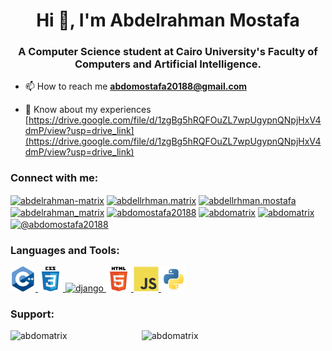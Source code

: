 <h1 align="center">Hi 👋, I'm Abdelrahman Mostafa</h1>
<h3 align="center">A Computer Science student at Cairo University's Faculty of Computers and Artificial Intelligence.</h3>

- 📫 How to reach me **abdomostafa20188@gmail.com**

- 📄 Know about my experiences [https://drive.google.com/file/d/1zgBg5hRQFOuZL7wpUgypnQNpjHxV4dmP/view?usp=drive_link](https://drive.google.com/file/d/1zgBg5hRQFOuZL7wpUgypnQNpjHxV4dmP/view?usp=drive_link)

<h3 align="left">Connect with me:</h3>
<p align="left">
<a href="https://linkedin.com/in/abdelrahman-matrix" target="blank"><img align="center" src="https://raw.githubusercontent.com/rahuldkjain/github-profile-readme-generator/master/src/images/icons/Social/linked-in-alt.svg" alt="abdelrahman-matrix" height="30" width="40" /></a>
<a href="https://fb.com/abdellrhman.matrix" target="blank"><img align="center" src="https://raw.githubusercontent.com/rahuldkjain/github-profile-readme-generator/master/src/images/icons/Social/facebook.svg" alt="abdellrhman.matrix" height="30" width="40" /></a>
<a href="https://instagram.com/abdellrhman.mostafa" target="blank"><img align="center" src="https://raw.githubusercontent.com/rahuldkjain/github-profile-readme-generator/master/src/images/icons/Social/instagram.svg" alt="abdellrhman.mostafa" height="30" width="40" /></a>
<a href="https://www.youtube.com/c/abdelrahman_matrix" target="blank"><img align="center" src="https://raw.githubusercontent.com/rahuldkjain/github-profile-readme-generator/master/src/images/icons/Social/youtube.svg" alt="abdelrahman_matrix" height="30" width="40" /></a>
<a href="https://www.hackerrank.com/abdomostafa20188" target="blank"><img align="center" src="https://raw.githubusercontent.com/rahuldkjain/github-profile-readme-generator/master/src/images/icons/Social/hackerrank.svg" alt="abdomostafa20188" height="30" width="40" /></a>
<a href="https://codeforces.com/profile/abdomatrix" target="blank"><img align="center" src="https://raw.githubusercontent.com/rahuldkjain/github-profile-readme-generator/master/src/images/icons/Social/codeforces.svg" alt="abdomatrix" height="30" width="40" /></a>
<a href="https://www.leetcode.com/abdomatrix" target="blank"><img align="center" src="https://raw.githubusercontent.com/rahuldkjain/github-profile-readme-generator/master/src/images/icons/Social/leet-code.svg" alt="abdomatrix" height="30" width="40" /></a>
<a href="https://www.hackerearth.com/@abdomostafa20188" target="blank"><img align="center" src="https://raw.githubusercontent.com/rahuldkjain/github-profile-readme-generator/master/src/images/icons/Social/hackerearth.svg" alt="@abdomostafa20188" height="30" width="40" /></a>
</p>

<h3 align="left">Languages and Tools:</h3>
<p align="left"> <a href="https://www.w3schools.com/cpp/" target="_blank" rel="noreferrer"> <img src="https://raw.githubusercontent.com/devicons/devicon/master/icons/cplusplus/cplusplus-original.svg" alt="cplusplus" width="40" height="40"/> </a> <a href="https://www.w3schools.com/css/" target="_blank" rel="noreferrer"> <img src="https://raw.githubusercontent.com/devicons/devicon/master/icons/css3/css3-original-wordmark.svg" alt="css3" width="40" height="40"/> </a> <a href="https://www.djangoproject.com/" target="_blank" rel="noreferrer"> <img src="https://cdn.worldvectorlogo.com/logos/django.svg" alt="django" width="40" height="40"/> </a> <a href="https://www.w3.org/html/" target="_blank" rel="noreferrer"> <img src="https://raw.githubusercontent.com/devicons/devicon/master/icons/html5/html5-original-wordmark.svg" alt="html5" width="40" height="40"/> </a> <a href="https://developer.mozilla.org/en-US/docs/Web/JavaScript" target="_blank" rel="noreferrer"> <img src="https://raw.githubusercontent.com/devicons/devicon/master/icons/javascript/javascript-original.svg" alt="javascript" width="40" height="40"/> </a> <a href="https://www.python.org" target="_blank" rel="noreferrer"> <img src="https://raw.githubusercontent.com/devicons/devicon/master/icons/python/python-original.svg" alt="python" width="40" height="40"/> </a> </p>

<h3 align="left">Support:</h3>
<p><a href="https://www.buymeacoffee.com/abdomatrix"> <img align="left" src="https://cdn.buymeacoffee.com/buttons/v2/default-yellow.png" height="50" width="210" alt="abdomatrix" /></a><a href="https://ko-fi.com/abdomatrix"> <img align="left" src="https://cdn.ko-fi.com/cdn/kofi3.png?v=3" height="50" width="210" alt="abdomatrix" /></a></p><br><br>
